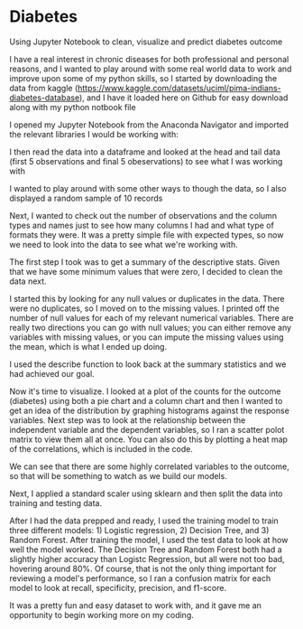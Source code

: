 # Diabetes
Using Jupyter Notebook to clean, visualize and predict diabetes outcome

I have a real interest in chronic diseases for both professional and personal reasons, and I wanted to play around with some real world data to work and improve upon some of my python skills, so I started by downloading the data from kaggle (https://www.kaggle.com/datasets/uciml/pima-indians-diabetes-database), and I have it loaded here on Github for easy download along with my python notbook file

I opened my Jupyter Notebook from the Anaconda Navigator and imported the relevant libraries I would be working with:
  
I then read the data into a dataframe and looked at the head and tail data (first 5 observations and final 5 obeservations) to see what I was working with

I wanted to play around with some other ways to though the data, so I also displayed a random sample of 10 records

Next, I wanted to check out the number of observations and the column types and names just to see how many columns I had and what type of formats they were.  It was a pretty simple file with expected types, so now we need to look into the data to see what we're working with.

The first step I took was to get a summary of the descriptive stats.  Given that we have some minimum values that were zero, I decided to clean the data next.

I started this by looking for any null values or duplicates in the data.  There were no duplicates, so I moved on to the missing values.  I printed off the number of null values for each of my relevant numerical variables.  There are really two directions you can go with null values; you can either remove any variables with missing values, or you can impute the missing values using the mean, which is what I ended up doing. 

I used the describe function to look back at the summary statistics and we had achieved our goal.

Now it's time to visualize.  I looked at a plot of the counts for the outcome (diabetes) using both a pie chart and a column chart and then I wanted to get an idea of the distribution by graphing histograms against the response variables.  Next step was to look at the relationship between the independent variable and the dependent variables, so I ran a scatter polot matrix to view them all at once.  You can also do this by plotting a heat map of the correlations, which is included in the code.

We can see that there are some highly correlated variables to the outcome, so that will be something to watch as we build our models.

Next, I applied a standard scaler using sklearn and then split the data into training and testing data.

After I had the data prepped and ready, I used the training model to train three different models: 1) Logistic regression, 2) Decision Tree, and 3) Random Forest.  After training the model, I used the test data to look at how well the model worked.  The Decision Tree and Random Forest both had a slightly higher accuracy than Logistc Regression, but all were not too bad, hovering around 80%.  Of course, that is not the only thing important for reviewing a model's performance, so I ran a confusion matrix for each model to look at recall, specificity, precision, and f1-score.

It was a pretty fun and easy dataset to work with, and it gave me an opportunity to begin working more on my coding.


  
